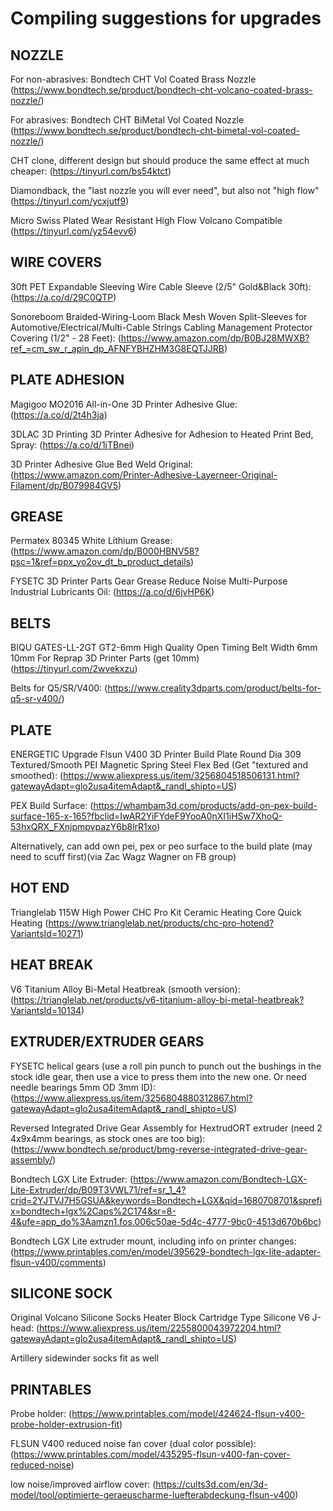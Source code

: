 # Compiling suggestions for upgrades

## NOZZLE

For non-abrasives: Bondtech CHT Vol Coated Brass Nozzle (https://www.bondtech.se/product/bondtech-cht-volcano-coated-brass-nozzle/)

For abrasives: Bondtech CHT BiMetal Vol Coated Nozzle (https://www.bondtech.se/product/bondtech-cht-bimetal-vol-coated-nozzle/)

CHT clone, different design but should produce the same effect at much cheaper: (https://tinyurl.com/bs54ktct)

Diamondback, the "last nozzle you will ever need", but also not "high flow" (https://tinyurl.com/ycxjutf9)

Micro Swiss Plated Wear Resistant High Flow Volcano Compatible (https://tinyurl.com/yz54evv6)

## WIRE COVERS

30ft PET Expandable Sleeving Wire Cable Sleeve (2/5" Gold&Black 30ft): (https://a.co/d/29C0QTP)

Sonoreboom Braided-Wiring-Loom Black Mesh Woven Split-Sleeves for Automotive/Electrical/Multi-Cable Strings Cabling Management Protector Covering (1/2" - 28 Feet): (https://www.amazon.com/dp/B0BJ28MWXB?ref_=cm_sw_r_apin_dp_AFNFYBHZHM3G8EQTJJRB)

## PLATE ADHESION

Magigoo MO2016 All-in-One 3D Printer Adhesive Glue: (https://a.co/d/2t4h3ja)

3DLAC 3D Printing 3D Printer Adhesive for Adhesion to Heated Print Bed, Spray: (https://a.co/d/1jTBnei)

3D Printer Adhesive Glue Bed Weld Original: (https://www.amazon.com/Printer-Adhesive-Layerneer-Original-Filament/dp/B079984GV5)

## GREASE

Permatex 80345 White Lithium Grease: (https://www.amazon.com/dp/B000HBNV58?psc=1&ref=ppx_yo2ov_dt_b_product_details)

FYSETC 3D Printer Parts Gear Grease Reduce Noise Multi-Purpose Industrial Lubricants Oil: (https://a.co/d/6jvHP6K)

## BELTS

BIQU GATES-LL-2GT GT2-6mm High Quality Open Timing Belt Width 6mm 10mm For Reprap 3D Printer Parts (get 10mm) (https://tinyurl.com/2wvekxzu)

Belts for Q5/SR/V400: (https://www.creality3dparts.com/product/belts-for-q5-sr-v400/)

## PLATE

ENERGETIC Upgrade Flsun V400 3D Printer Build Plate Round Dia 309 Textured/Smooth PEI Magnetic Spring Steel Flex Bed (Get "textured and smoothed): (https://www.aliexpress.us/item/3256804518506131.html?gatewayAdapt=glo2usa4itemAdapt&_randl_shipto=US)

PEX Build Surface: (https://whambam3d.com/products/add-on-pex-build-surface-165-x-165?fbclid=IwAR2YiFYdeF9YooA0nXI1iHSw7XhoQ-53hxQRX_FXnjpmpvpazY6b8lrR1xo)

Alternatively, can add own pei, pex or peo surface to the build plate (may need to scuff first)(via Zac Wagz Wagner on FB group)

## HOT END

Trianglelab 115W High Power CHC Pro Kit Ceramic Heating Core Quick Heating (https://www.trianglelab.net/products/chc-pro-hotend?VariantsId=10271)

## HEAT BREAK

V6 Titanium Alloy Bi-Metal Heatbreak (smooth version): (https://trianglelab.net/products/v6-titanium-alloy-bi-metal-heatbreak?VariantsId=10134)

## EXTRUDER/EXTRUDER GEARS

FYSETC helical gears (use a roll pin punch to punch out the bushings in the stock idle gear, then use a vice to press them into the new one. Or need needle bearings 5mm OD 3mm ID): (https://www.aliexpress.us/item/3256804880312867.html?gatewayAdapt=glo2usa4itemAdapt&_randl_shipto=US)

Reversed Integrated Drive Gear Assembly for HextrudORT extruder (need 2 4x9x4mm bearings, as stock ones are too big): (https://www.bondtech.se/product/bmg-reverse-integrated-drive-gear-assembly/)

Bondtech LGX Lite Extruder: (https://www.amazon.com/Bondtech-LGX-Lite-Extruder/dp/B09T3VWL71/ref=sr_1_4?crid=2YJTVJ7H5GSUA&keywords=Bondtech+LGX&qid=1680708701&sprefix=bondtech+lgx%2Caps%2C174&sr=8-4&ufe=app_do%3Aamzn1.fos.006c50ae-5d4c-4777-9bc0-4513d670b6bc)

Bondtech LGX Lite extruder mount, including info on printer changes: (https://www.printables.com/en/model/395629-bondtech-lgx-lite-adapter-flsun-v400/comments)


## SILICONE SOCK

Original Volcano Silicone Socks Heater Block Cartridge Type Silicone V6 J-head: (https://www.aliexpress.us/item/2255800043972204.html?gatewayAdapt=glo2usa4itemAdapt&_randl_shipto=US)

Artillery sidewinder socks fit as well

## PRINTABLES

Probe holder: (https://www.printables.com/model/424624-flsun-v400-probe-holder-extrusion-fit)

FLSUN V400 reduced noise fan cover (dual color possible): (https://www.printables.com/model/435295-flsun-v400-fan-cover-reduced-noise)

low noise/improved airflow cover: (https://cults3d.com/en/3d-model/tool/optimierte-geraeuscharme-luefterabdeckung-flsun-v400)

